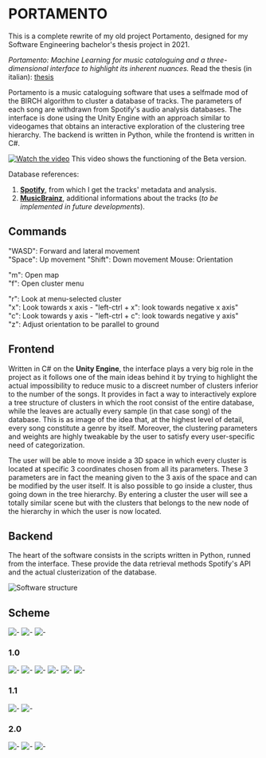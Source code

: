# PORTAMENTO 

This is a complete rewrite of my old project Portamento, designed for my Software Engineering bachelor's thesis project in 2021.

*Portamento: Machine Learning for music cataloguing and a three-dimensional interface to highlight its inherent nuances.*
Read the thesis (in italian): [thesis](https://github.com/nicoloddo/PORTAMENTO/blob/master/THESIS.pdf)


Portamento is a music cataloguing software that uses a selfmade mod of the BIRCH algorithm to cluster a database of tracks. The parameters of each song are withdrawn from Spotify's audio analysis databases. The interface is done using the Unity Engine with an approach similar to videogames that obtains an interactive exploration of the clustering tree hierarchy.
The backend is written in Python, while the frontend is written in C#.

[![Watch the video](https://i.imgur.com/wOLEDrZ.jpg)](https://youtu.be/aSUIdFPvFPQ)
This video shows the functioning of the Beta version.

Database references:
1. **[Spotify](https://developer.spotify.com/documentation/web-api/reference/)**, from which I get the tracks' metadata and analysis.
2. **[MusicBrainz](https://musicbrainz.org/)**, additional informations about the tracks (*to be implemented in future developments*).

## Commands
"WASD": Forward and lateral movement\
"Space": Up movement
"Shift": Down movement
Mouse: Orientation

"m": Open map\
"f": Open cluster menu

"r": Look at menu-selected cluster\
"x": Look towards x axis - "left-ctrl + x": look towards negative x axis"\
"c": Look towards y axis - "left-ctrl + c": look towards negative y axis"\
"z": Adjust orientation to be parallel to ground

## Frontend
Written in C# on the **Unity Engine**, the interface plays a very big role in the project as it follows one of the main ideas behind it by trying to highlight the actual impossibility to reduce music to a discreet number of clusters inferior to the number of the songs. It provides in fact a way to interactively explore a tree structure of clusters in which the root consist of the entire database, while the leaves are actually every sample (in that case song) of the database. This is as image of the idea that, at the highest level of detail, every song constitute a genre by itself. Moreover, the clustering parameters and weights are highly tweakable by the user to satisfy every user-specific need of categorization.

The user will be able to move inside a 3D space in which every cluster is located at specific 3 coordinates chosen from all its parameters. These 3 parameters are in fact the meaning given to the 3 axis of the space and can be modified by the user itself. It is also possible to go inside a cluster, thus going down in the tree hierarchy. By entering a cluster the user will see a totally similar scene but with the clusters that belongs to the new node of the hierarchy in which the user is now located.

## Backend
The heart of the software consists in the scripts written in Python, runned from the interface. These provide the data retrieval methods Spotify's API and the actual clusterization of the database.

![Software structure](https://i.imgur.com/JtsOI7Pl.png)

## Scheme
![-](https://raw.githubusercontent.com/nicoloddo/PORTAMENTO/main/slides/Nomenclature%202%20_2.png)
![-](https://raw.githubusercontent.com/nicoloddo/PORTAMENTO/main/slides/Nomenclature%202.png)
![-](https://raw.githubusercontent.com/nicoloddo/PORTAMENTO/main/slides/Nomenclature.png)

### 1.0
![-](https://raw.githubusercontent.com/nicoloddo/PORTAMENTO/main/slides/Portamento%201.0.png)
![-](https://raw.githubusercontent.com/nicoloddo/PORTAMENTO/main/slides/Dataset%201.0.png)
![-](https://raw.githubusercontent.com/nicoloddo/PORTAMENTO/main/slides/Dataset%201.0%20_2.png)
![-](https://raw.githubusercontent.com/nicoloddo/PORTAMENTO/main/slides/Backend%201.0.png)
![-](https://raw.githubusercontent.com/nicoloddo/PORTAMENTO/main/slides/Structure%201.0%20-%20Database%20Fetch.png)
![-](https://raw.githubusercontent.com/nicoloddo/PORTAMENTO/main/slides/Structure%201.0%20-%20Tree%20Navigator.png)

### 1.1
![-](https://raw.githubusercontent.com/nicoloddo/PORTAMENTO/main/slides/Portamento%201.1.png)
![-](https://raw.githubusercontent.com/nicoloddo/PORTAMENTO/main/slides/Backend%201.1.png)

### 2.0
![-](https://raw.githubusercontent.com/nicoloddo/PORTAMENTO/main/slides/Portamento%202.0.png)
![-](https://raw.githubusercontent.com/nicoloddo/PORTAMENTO/main/slides/Dataset%202.0.png)
![-](https://raw.githubusercontent.com/nicoloddo/PORTAMENTO/main/slides/Backend%202.0.png)